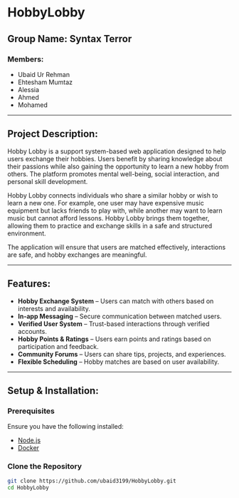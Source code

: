 # HobbyLobby

## Group Name: Syntax Terror

### Members:
- Ubaid Ur Rehman
- Ehtesham Mumtaz
- Alessia
- Ahmed
- Mohamed

---

## Project Description:

Hobby Lobby is a support system-based web application designed to help users exchange their hobbies. Users benefit by sharing knowledge about their passions while also gaining the opportunity to learn a new hobby from others. The platform promotes mental well-being, social interaction, and personal skill development.

Hobby Lobby connects individuals who share a similar hobby or wish to learn a new one. For example, one user may have expensive music equipment but lacks friends to play with, while another may want to learn music but cannot afford lessons. Hobby Lobby brings them together, allowing them to practice and exchange skills in a safe and structured environment.

The application will ensure that users are matched effectively, interactions are safe, and hobby exchanges are meaningful.

---

## Features:

- **Hobby Exchange System** – Users can match with others based on interests and availability.
- **In-app Messaging** – Secure communication between matched users.
- **Verified User System** – Trust-based interactions through verified accounts.
- **Hobby Points & Ratings** – Users earn points and ratings based on participation and feedback.
- **Community Forums** – Users can share tips, projects, and experiences.
- **Flexible Scheduling** – Hobby matches are based on user availability.

---

## Setup & Installation:

### **Prerequisites**
Ensure you have the following installed:
- [Node.js](https://nodejs.org/en/download/)
- [Docker](https://www.docker.com/get-started)

### **Clone the Repository**
```sh
git clone https://github.com/ubaid3199/HobbyLobby.git
cd HobbyLobby


